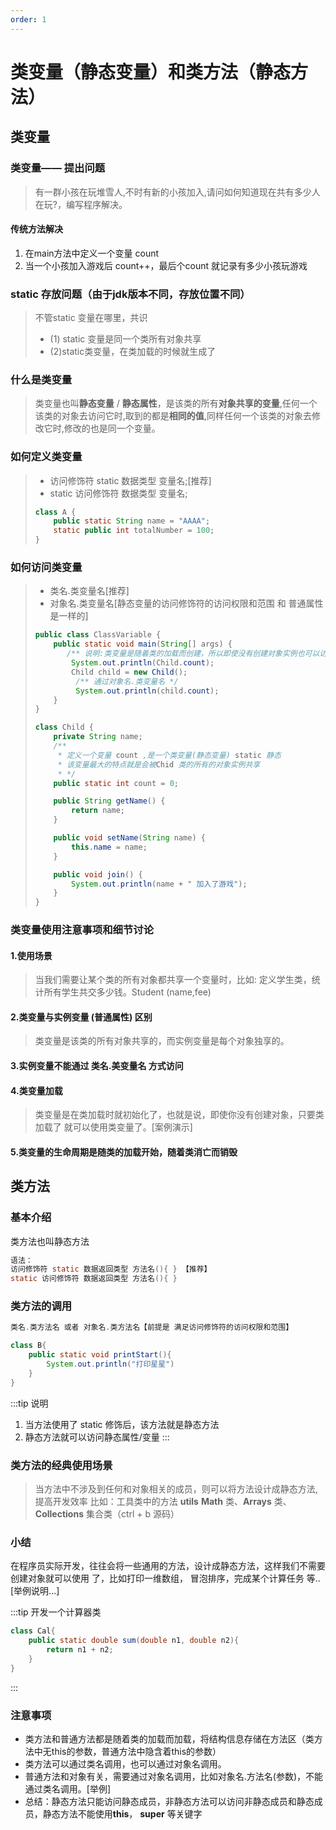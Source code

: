 ```yaml
---
order: 1
---
```


# 类变量（静态变量）和类方法（静态方法）
## 类变量
### 类变量—— 提出问题

> 有一群小孩在玩堆雪人,不时有新的小孩加入,请问如何知道现在共有多少人在玩?，编写程序解决。

#### 传统方法解决
1. 在main方法中定义一个变量 count
2. 当一个小孩加入游戏后 count++，最后个count 就记录有多少小孩玩游戏

### static 存放问题（由于jdk版本不同，存放位置不同）

> 不管static 变量在哪里，共识
> - (1) static 变量是同一个类所有对象共享
> - (2)static类变量，在类加载的时候就生成了

### 什么是类变量
> 类变量也叫**静态变量** / **静态属性**，是该类的所有**对象共享的变量**,任何一个该类的对象去访问它时,取到的都是**相同的值**,同样任何一个该类的对象去修改它时,修改的也是同一个变量。

### 如何定义类变量
> - 访问修饰符 static 数据类型 变量名;[推荐]
> - static 访问修饰符 数据类型 变量名;
> ```java
> class A {
>     public static String name = "AAAA";
>     static public int totalNumber = 100;
> }
> ```

### 如何访问类变量
> - 类名.类变量名[推荐]
> - 对象名.类变量名[静态变量的访问修饰符的访问权限和范围 和 普通属性是一样的]
> ```java
> public class ClassVariable {
>     public static void main(String[] args) {
>        /** 说明:类变量是随着类的加载而创建，所以即使没有创建对象实例也可以访问 */
>         System.out.println(Child.count);
>         Child child = new Child();
>          /** 通过对象名.类变量名 */
>          System.out.println(child.count);
>     }
> }
>
> class Child {
>     private String name;
>     /**
>      * 定义一个变量 count ,是一个类变量(静态变量) static 静态
>      * 该变量最大的特点就是会被Chid 类的所有的对象实例共享
>      * */
>     public static int count = 0;
> 
>     public String getName() {
>         return name;
>     }
> 
>     public void setName(String name) {
>         this.name = name;
>     }
> 
>     public void join() {
>         System.out.println(name + " 加入了游戏");
>     }
> }
> ```

### 类变量使用注意事项和细节讨论

#### 1.使用场景
> 当我们需要让某个类的所有对象都共享一个变量时，比如: 定义学生类，统计所有学生共交多少钱。Student (name,fee)

#### 2.类变量与实例变量 (普通属性) 区别
> 类变量是该类的所有对象共享的，而实例变量是每个对象独享的。

#### 3.实例变量不能通过 类名.美变量名 方式访问

#### 4.类变量加载
> 类变量是在类加载时就初始化了，也就是说，即使你没有创建对象，只要类加载了
就可以使用类变量了。[案例演示]

#### 5.类变量的生命周期是随类的加载开始，随着类消亡而销毁


## 类方法
### 基本介绍
类方法也叫静态方法
```java
语法：
访问修饰符 static 数据返回类型 方法名(){ } 【推荐】
static 访问修饰符 数据返回类型 方法名(){ } 
```
### 类方法的调用
```java
类名.类方法名 或者 对象名.类方法名【前提是 满足访问修饰符的访问权限和范围】

class B{
    public static void printStart(){
        System.out.println("打印星星")
    }
}
```

:::tip 说明
1. 当方法使用了 static 修饰后，该方法就是静态方法
2. 静态方法就可以访问静态属性/变量
:::

### 类方法的经典使用场景
> 当方法中不涉及到任何和对象相关的成员，则可以将方法设计成静态方法,提高开发效率
比如：工具类中的方法 **utils** **Math** 类、**Arrays** 类、**Collections** 集合类（ctrl + b 源码）

### 小结
在程序员实际开发，往往会将一些通用的方法，设计成静态方法，这样我们不需要创建对象就可以使用
了，比如打印一维数组， 冒泡排序，完成某个计算任务 等..[举例说明...]

:::tip 开发一个计算器类
```java
class Cal{
    public static double sum(double n1, double n2){
        return n1 + n2;
    }
}
```
:::

### 注意事项
- 类方法和普通方法都是随着类的加载而加载，将结构信息存储在方法区（类方法中无this的参数，普通方法中隐含着this的参数）
- 类方法可以通过类名调用，也可以通过对象名调用。
- 普通方法和对象有关，需要通过对象名调用，比如对象名.方法名(参数)，不能通过类名调用。[举例]
- 总结：静态方法只能访问静态成员，非静态方法可以访问非静态成员和静态成员，静态方法不能使用**this**， **super** 等关键字